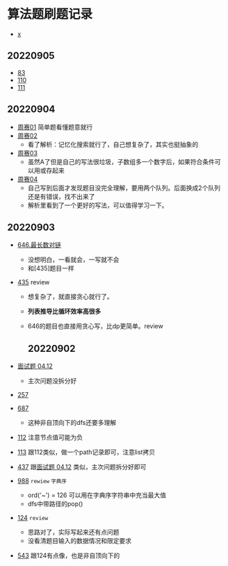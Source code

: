 # 算法题刷题记录

- [x](leetcode/editor/cn/x.py)

## 20220905 
  - [83](leetcode/editor/cn/83.py)
  - [110](leetcode/editor/cn/110.py)
  - [111](leetcode/editor/cn/111.py)

## 20220904 
- [周赛01](leetcode/competition/6167.py) 简单题看懂题意就行
- [周赛02](leetcode/competition/6168.py) 
  - 看了解析：记忆化搜索就行了，自己想复杂了，其实也挺抽象的
- [周赛03](leetcode/competition/6169.py) 
  - 虽然A了但是自己的写法很垃圾，子数组多一个数字后，如果符合条件可以用或存起来
- [周赛04](leetcode/competition/6170.py)
  - 自己写到后面才发现题目没完全理解，要用两个队列。后面换成2个队列还是有错误，找不出来了
  - 解析里看到了一个更好的写法，可以值得学习一下。

## 20220903

- [646.最长数对链](leetcode/editor/cn/646.py)
  
  - 没想明白，一看就会，一写就不会
  - 和[435]题目一样

- [435](leetcode/editor/cn/435.py) review
  
  - 想复杂了，就直接贪心就行了。
  - **列表推导比循环效率高很多**
  - 646的题目也直接用贪心写，比dp更简单。review
    
    ## 20220902

- [面试题 04.12](leetcode/editor/cn/面试题%2004.12.py)
  
  - 主次问题没拆分好

- [257](leetcode/editor/cn/257.py)

- [687](leetcode/editor/cn/687.py)
  
  - 这种非自顶向下的dfs还要多理解

- [112](leetcode/editor/cn/112.py)  注意节点值可能为负

- [113](leetcode/editor/cn/113.py)  跟112类似，做一个path记录即可，注意list拷贝

- [437](leetcode/editor/cn/437.py)  跟[面试题 04.12](leetcode/editor/cn/面试题%2004.12.py) 类似，主次问题拆分好即可

- [988](leetcode/editor/cn/988.py)  `rewiew` `字典序`
  
  - ord('~') = 126 可以用在字典序字符串中充当最大值
  - dfs中带路径的pop()

- [124](leetcode/editor/cn/124.py)  `review`
  
  - 思路对了，实际写起来还有点问题
  - 没看清题目输入的数据情况和限定要求

- [543](leetcode/editor/cn/543.py) 跟124有点像，也是非自顶向下的
